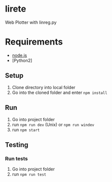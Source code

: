 # lirete
Web Plotter with linreg.py

# Requirements

* [node.js](https://nodejs.org/en/)
* [Python2]

## Setup

1. Clone directory into local folder
2. Go into the cloned folder and enter `npm install`

## Run

1. Go into project folder
2. run `npm run dev` (Unix) or `npm run windev`
2. run `npm start`

## Testing

### Run tests

1. Go into project folder
2. run `npm run test`
